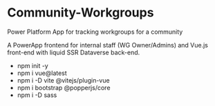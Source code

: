 # Community-Workgroups
Power Platform App for tracking workgroups for a community

A PowerApp frontend for internal staff (WG Owner/Admins) and Vue.js front-end with liquid SSR Dataverse back-end.

- npm init -y
- npm i vue@latest
- npm i -D vite @vitejs/plugin-vue
- npm i bootstrap @popperjs/core
- npm i -D sass
